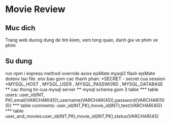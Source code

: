 # Movie Review

## Muc dich
Trang web duong dung de tim kiem, xem tong quan, danh gia ve phim ve phim
## Su dung
run npm i express method-override axios ejsMate mysql2 flash ejsMate dotenv
 tao file .env bao gom cac thanh phan:
*SECRET - secret cua session
*MYSQL_HOST , MYSQL_USER , MYSQL_PASSWORD , MYSQL_DATABASE
** cac thong tin cua mysql server
** mysql schema gom 3 table
*** table users: user_id(INT, PK),email(VARCHAR(45)),username(VARCHAR(45)),password(VARCHAR(100))
*** table comments: user_id(INT,PK),movie_id(INT),text(VARCHAR(45))
*** table user_and_movies:user_id(INT,PK),movie_id(INT,PK),status(VARCHAR(45)